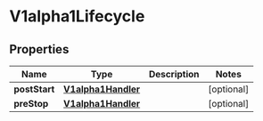 

# V1alpha1Lifecycle

## Properties

Name | Type | Description | Notes
------------ | ------------- | ------------- | -------------
**postStart** | [**V1alpha1Handler**](V1alpha1Handler.md) |  |  [optional]
**preStop** | [**V1alpha1Handler**](V1alpha1Handler.md) |  |  [optional]



